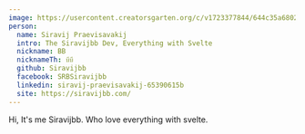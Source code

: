 ```yaml
---
image: https://usercontent.creatorsgarten.org/c/v1723377844/644c35a6802c02345887f156/siravijbb_sgfwoh.webp # A smiling person holding up a smartphone displaying an animated character on a screen in what appears to be a store or shop setting.
person:
  name: Siravij Praevisavakij
  intro: The Siravijbb Dev, Everything with Svelte
  nickname: BB
  nicknameTh: บีบี
  github: Siravijbb
  facebook: SRBSiravijbb
  linkedin: siravij-praevisavakij-65390615b
  site: https://siravijbb.com/
---
```


Hi, It's me Siravijbb. Who love everything with svelte.

